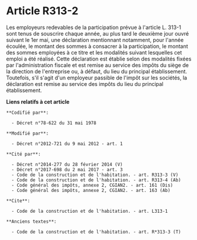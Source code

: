 # Article R313-2

Les employeurs redevables de la participation prévue à l'article L. 313-1 sont tenus de souscrire chaque année, au plus tard
le deuxième jour ouvré suivant le 1er mai, une déclaration mentionnant notamment, pour l'année écoulée, le montant des sommes
à consacrer à la participation, le montant des sommes employées à ce titre et les modalités suivant lesquelles cet emploi a
été réalisé. Cette déclaration est établie selon des modalités fixées par l'administration fiscale et est remise au service
des impôts du siège de la direction de l'entreprise ou, à défaut, du lieu du principal établissement. Toutefois, s'il s'agit
d'un employeur passible de l'impôt sur les sociétés, la déclaration est remise au service des impôts du lieu du principal
établissement.

**Liens relatifs à cet article**

	**Codifié par**:

	  - Décret n°78-622 du 31 mai 1978

	**Modifié par**:

	  - Décret n°2012-721 du 9 mai 2012 - art. 1

	**Cité par**:

	  - Décret n°2014-277 du 28 février 2014 (V)
	  - Décret n°2017-698 du 2 mai 2017 - art. 3
	  - Code de la construction et de l'habitation. - art. R313-3 (V)
	  - Code de la construction et de l'habitation. - art. R313-4 (Ab)
	  - Code général des impôts, annexe 2, CGIAN2. - art. 161 (Dis)
	  - Code général des impôts, annexe 2, CGIAN2. - art. 163 (Ab)

	**Cite**:

	  - Code de la construction et de l'habitation. - art. L313-1

	**Anciens textes**:

	  - Code de la construction et de l'habitation. - art. R*313-3 (T)
